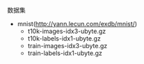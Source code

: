 数据集

* mnist(http://yann.lecun.com/exdb/mnist/)
  * t10k-images-idx3-ubyte.gz
  * t10k-labels-idx1-ubyte.gz
  * train-images-idx3-ubyte.gz
  * train-labels-idx1-ubyte.gz

